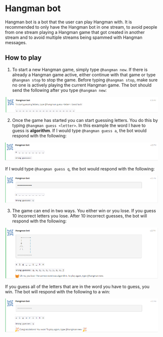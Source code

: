 # Hangman bot

Hangman bot is a bot that the user can play Hangman with. It is recommended
to only have the Hangman bot in one stream, to avoid people from one stream
playing a Hangman game that got created in another stream and to avoid
multiple streams being spammed with Hangman messages.

## How to play

1) To start a new Hangman game, simply type `@hangman new`. If there is
already a Hangman game active, either continue with that game or type
`@hangman stop` to stop the game. Before typing `@hangman stop`, make
sure no one is actively playing the current Hangman game. The bot should
send the following after you type `@hangman new`:

![New game](hangman_new.png)

2) Once the game has started you can start guessing letters. You do this
by typing `@hangman guess <letter>`. In this example the word I have to
guess is **algorithm**. If I would type `@hangman guess a`, the
bot would respond with the following:

![Correct letter](hangman_correct_letter.png)

If I would type `@hangman guess q`, the bot would respond with the following:

![Wrong letter](hangman_wrong_letter.png)

3) The game can end in two ways. You either win or you lose. If you guess 10
incorrect letters you lose. After 10 incorrect guesses, the bot will respond
with the following:

![Loss](hangman_loss.png)

If you guess all of the letters that are in the word you have to guess, you
win. The bot will respond with the following to a win:

![Win](hangman_win.png)
